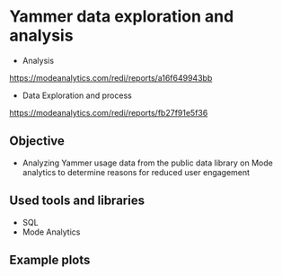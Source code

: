 # Yammer data exploration and analysis

* Analysis

https://modeanalytics.com/redi/reports/a16f649943bb

* Data Exploration and process

https://modeanalytics.com/redi/reports/fb27f91e5f36


## Objective

* Analyzing Yammer usage data from the public data library on Mode analytics to determine reasons for reduced user engagement

## Used tools and libraries

* SQL 
* Mode Analytics

## Example plots


![]()

